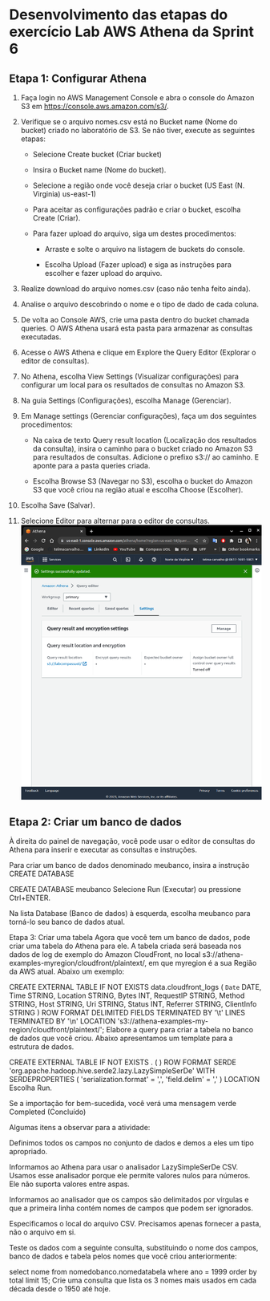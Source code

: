 # Desenvolvimento das etapas do exercício Lab AWS Athena da Sprint 6

## Etapa 1: Configurar Athena

1. Faça login no AWS Management Console e abra o console do Amazon S3 em https://console.aws.amazon.com/s3/.

2. Verifique se o arquivo nomes.csv está no Bucket name (Nome do bucket) criado no laboratório de S3. Se não tiver, execute as seguintes etapas:

    - Selecione Create bucket (Criar bucket)

    - Insira o Bucket name (Nome do bucket).

    - Selecione a região onde você deseja criar o bucket (US East (N. Virginia) us-east-1)

    - Para aceitar as configurações padrão e criar o bucket, escolha Create (Criar).

    - Para fazer upload do arquivo, siga um destes procedimentos:

        - Arraste e solte o arquivo na listagem de buckets do console.

        - Escolha Upload (Fazer upload) e siga as instruções para escolher e fazer upload do arquivo.

3. Realize download do arquivo nomes.csv (caso não tenha feito ainda).

4. Analise o arquivo descobrindo o nome e o tipo de dado de cada coluna.

5. De volta  ao Console AWS, crie uma pasta dentro do bucket chamada queries. O AWS Athena usará esta pasta para armazenar as consultas executadas.

6. Acesse o AWS Athena e clique em Explore the Query Editor (Explorar o editor de consultas).

7. No Athena, escolha View Settings (Visualizar configurações) para configurar um local para os resultados de consultas no Amazon S3.

8. Na guia Settings (Configurações), escolha Manage (Gerenciar).

9. Em Manage settings (Gerenciar configurações), faça um dos seguintes procedimentos:

    - Na caixa de texto Query result location (Localização dos resultados da consulta), insira o caminho para o bucket criado no Amazon S3 para resultados de consultas. Adicione o prefixo s3:// ao caminho. E aponte para a pasta queries criada.

    - Escolha Browse S3 (Navegar no S3), escolha o bucket do Amazon S3 que você criou na região atual e escolha Choose (Escolher).

10. Escolha Save (Salvar).

11. Selecione Editor para alternar para o editor de consultas.\
![Print 1](https://github.com/telmacarvalho/programa_de_bolsas_compass/blob/main/Sprint%206/Data_%26_Analytics/%20Lab_AWS_Athena/1.png)

## Etapa 2: Criar um banco de dados

À direita do painel de navegação, você pode usar o editor de consultas do Athena para inserir e executar as consultas e instruções.

Para criar um banco de dados denominado meubanco, insira a instrução CREATE DATABASE

CREATE DATABASE meubanco
Selecione Run (Executar) ou pressione Ctrl+ENTER.

Na lista Database (Banco de dados) à esquerda, escolha meubanco para torná-lo seu banco de dados atual.

Etapa 3: Criar uma tabela
Agora que você tem um banco de dados, pode criar uma tabela do Athena para ele. A tabela criada será baseada nos dados de log de exemplo do Amazon CloudFront, no local s3://athena-examples-myregion/cloudfront/plaintext/, em que myregion é a sua Região da AWS atual. Abaixo um exemplo:



CREATE EXTERNAL TABLE IF NOT EXISTS data.cloudfront_logs (
  `Date` DATE,
  Time STRING,
  Location STRING,
  Bytes INT,
  RequestIP STRING,
  Method STRING,
  Host STRING,
  Uri STRING,
  Status INT,
  Referrer STRING,
  ClientInfo STRING
  ) 
  ROW FORMAT DELIMITED
  FIELDS TERMINATED BY '\t'
  LINES TERMINATED BY '\n'
  LOCATION 's3://athena-examples-my-region/cloudfront/plaintext/';
Elabore a query para criar a tabela no banco de dados que você criou. Abaixo apresentamos um template para a estrutura de dados.

CREATE EXTERNAL TABLE IF NOT EXISTS <nome do banco de dados>.<nome da tabela> (
  <nome dos campos com o tipo de dados>
)
ROW FORMAT SERDE 'org.apache.hadoop.hive.serde2.lazy.LazySimpleSerDe'
WITH SERDEPROPERTIES (
 'serialization.format' = ',',
 'field.delim' = ','
)
LOCATION <caminho do S3> 
Escolha Run.

Se a importação for bem-sucedida, você verá uma mensagem verde Completed (Concluído)

Algumas itens a observar para a atividade:



Definimos todos os campos no conjunto de dados e demos a eles um tipo apropriado.

Informamos ao Athena para usar o analisador LazySimpleSerDe CSV. Usamos esse analisador porque ele permite valores nulos para números. Ele não suporta valores entre aspas.

Informamos ao analisador que os campos são delimitados por vírgulas e que a primeira linha contém nomes de campos que podem ser ignorados.

Especificamos o local do arquivo CSV. Precisamos apenas fornecer a pasta, não o arquivo em si.

Teste os dados com a seguinte consulta, substituindo o nome dos campos, banco de dados e tabela pelos nomes que você criou anteriormente:

select nome from nomedobanco.nomedatabela where ano = 1999 order by total limit 15;
Crie uma consulta que lista os 3 nomes mais usados em cada década desde o 1950 até hoje.